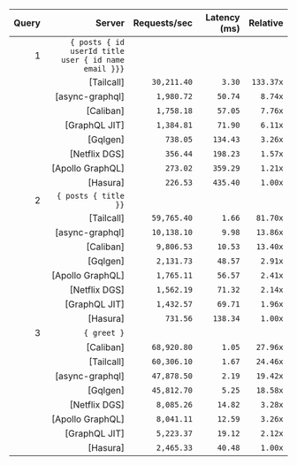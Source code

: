 <!-- PERFORMANCE_RESULTS_START -->

| Query | Server | Requests/sec | Latency (ms) | Relative |
|-------:|--------:|--------------:|--------------:|---------:|
| 1 | `{ posts { id userId title user { id name email }}}` |
|| [Tailcall] | `30,211.40` | `3.30` | `133.37x` |
|| [async-graphql] | `1,980.72` | `50.74` | `8.74x` |
|| [Caliban] | `1,758.18` | `57.05` | `7.76x` |
|| [GraphQL JIT] | `1,384.81` | `71.90` | `6.11x` |
|| [Gqlgen] | `738.05` | `134.43` | `3.26x` |
|| [Netflix DGS] | `356.44` | `198.23` | `1.57x` |
|| [Apollo GraphQL] | `273.02` | `359.29` | `1.21x` |
|| [Hasura] | `226.53` | `435.40` | `1.00x` |
| 2 | `{ posts { title }}` |
|| [Tailcall] | `59,765.40` | `1.66` | `81.70x` |
|| [async-graphql] | `10,138.10` | `9.98` | `13.86x` |
|| [Caliban] | `9,806.53` | `10.53` | `13.40x` |
|| [Gqlgen] | `2,131.73` | `48.57` | `2.91x` |
|| [Apollo GraphQL] | `1,765.11` | `56.57` | `2.41x` |
|| [Netflix DGS] | `1,562.19` | `71.32` | `2.14x` |
|| [GraphQL JIT] | `1,432.57` | `69.71` | `1.96x` |
|| [Hasura] | `731.56` | `138.34` | `1.00x` |
| 3 | `{ greet }` |
|| [Caliban] | `68,920.80` | `1.05` | `27.96x` |
|| [Tailcall] | `60,306.10` | `1.67` | `24.46x` |
|| [async-graphql] | `47,878.50` | `2.19` | `19.42x` |
|| [Gqlgen] | `45,812.70` | `5.25` | `18.58x` |
|| [Netflix DGS] | `8,085.26` | `14.82` | `3.28x` |
|| [Apollo GraphQL] | `8,041.11` | `12.59` | `3.26x` |
|| [GraphQL JIT] | `5,223.37` | `19.12` | `2.12x` |
|| [Hasura] | `2,465.33` | `40.48` | `1.00x` |

<!-- PERFORMANCE_RESULTS_END -->
